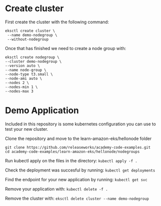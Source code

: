 
# Create cluster
First create the cluster with the following command:
```
eksctl create cluster \
 --name demo-nodegroup \
 --without-nodegroup
```

Once that has finished we need to create a node group with:
```
eksctl create nodegroup \
--cluster demo-nodegroup \
--version auto \
--name node-group \
--node-type t3.small \
--node-ami auto \
--nodes 2 \
--nodes-min 1 \
--nodes-max 3
```

# Demo Application
Included in this repository is some kubernetes configuration you can use to test your new cluster.

Clone the repository and move to the learn-amazon-eks/hellonode folder
```
git clone https://github.com/releaseworks/academy-code-examples.git
cd academy-code-examples/learn-amazon-eks/hellonode/nodegroups
```

Run kubectl apply on the files in the directory:
`kubectl apply -f .`

Check the deployment was succesful by running:
`kubectl get deployments`

Find the endpoint for your new application by running:
`kubectl get svc`

Remove your application with:
`kubectl delete -f .`

Remove the cluster with:
`eksctl delete cluster --name demo-nodegroup`
